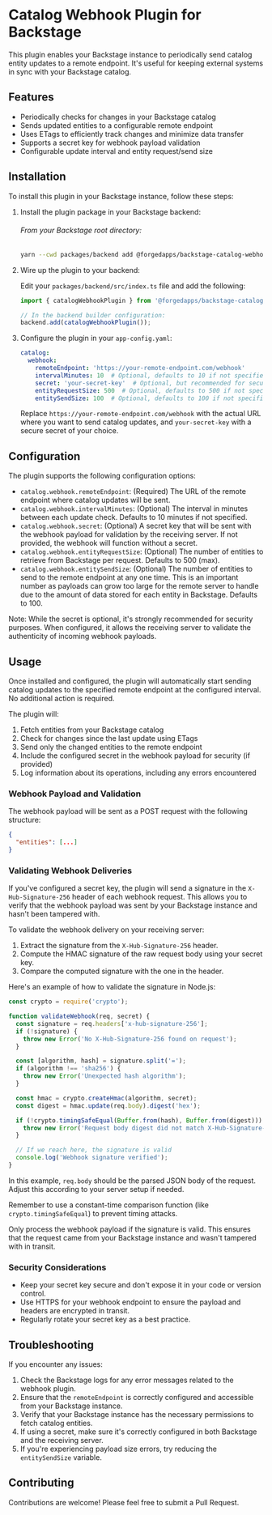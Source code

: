 # Catalog Webhook Plugin for Backstage

This plugin enables your Backstage instance to periodically send catalog entity updates to a remote endpoint. It's useful for keeping external systems in sync with your Backstage catalog.

## Features

- Periodically checks for changes in your Backstage catalog
- Sends updated entities to a configurable remote endpoint
- Uses ETags to efficiently track changes and minimize data transfer
- Supports a secret key for webhook payload validation
- Configurable update interval and entity request/send size

## Installation

To install this plugin in your Backstage instance, follow these steps:

1. Install the plugin package in your Backstage backend:

   ###### From your Backstage root directory:
   ```bash   
   yarn --cwd packages/backend add @forgedapps/backstage-catalog-webhook-plugin
   ```

2. Wire up the plugin to your backend:

   Edit your `packages/backend/src/index.ts` file and add the following:

   ```typescript
   import { catalogWebhookPlugin } from '@forgedapps/backstage-catalog-webhook-plugin';

   // In the backend builder configuration:
   backend.add(catalogWebhookPlugin());
   ```

3. Configure the plugin in your `app-config.yaml`:

   ```yaml
   catalog:
     webhook:
       remoteEndpoint: 'https://your-remote-endpoint.com/webhook'
       intervalMinutes: 10  # Optional, defaults to 10 if not specified
       secret: 'your-secret-key'  # Optional, but recommended for security
       entityRequestSize: 500  # Optional, defaults to 500 if not specified
       entitySendSize: 100  # Optional, defaults to 100 if not specified
   ```

   Replace `https://your-remote-endpoint.com/webhook` with the actual URL where you want to send catalog updates, and `your-secret-key` with a secure secret of your choice.

## Configuration

The plugin supports the following configuration options:

- `catalog.webhook.remoteEndpoint`: (Required) The URL of the remote endpoint where catalog updates will be sent.
- `catalog.webhook.intervalMinutes`: (Optional) The interval in minutes between each update check. Defaults to 10 minutes if not specified.
- `catalog.webhook.secret`: (Optional) A secret key that will be sent with the webhook payload for validation by the receiving server. If not provided, the webhook will function without a secret.
- `catalog.webhook.entityRequestSize`: (Optional) The number of entities to retrieve from Backstage per request. Defaults to 500 (max).
- `catalog.webhook.entitySendSize`: (Optional) The number of entities to send to the remote endpoint at any one time. This is an important number as payloads can grow too large for the remote server to handle due to the amount of data stored for each entity in Backstage. Defaults to 100.

Note: While the secret is optional, it's strongly recommended for security purposes. When configured, it allows the receiving server to validate the authenticity of incoming webhook payloads.

## Usage

Once installed and configured, the plugin will automatically start sending catalog updates to the specified remote endpoint at the configured interval. No additional action is required.

The plugin will:

1. Fetch entities from your Backstage catalog
2. Check for changes since the last update using ETags
3. Send only the changed entities to the remote endpoint
4. Include the configured secret in the webhook payload for security (if provided)
5. Log information about its operations, including any errors encountered

### Webhook Payload and Validation

The webhook payload will be sent as a POST request with the following structure:

```json
{
  "entities": [...]
}
```

### Validating Webhook Deliveries

If you've configured a secret key, the plugin will send a signature in the `X-Hub-Signature-256` header of each webhook request. This allows you to verify that the webhook payload was sent by your Backstage instance and hasn't been tampered with.

To validate the webhook delivery on your receiving server:

1. Extract the signature from the `X-Hub-Signature-256` header.
2. Compute the HMAC signature of the raw request body using your secret key.
3. Compare the computed signature with the one in the header.

Here's an example of how to validate the signature in Node.js:

```javascript
const crypto = require('crypto');

function validateWebhook(req, secret) {
  const signature = req.headers['x-hub-signature-256'];
  if (!signature) {
    throw new Error('No X-Hub-Signature-256 found on request');
  }

  const [algorithm, hash] = signature.split('=');
  if (algorithm !== 'sha256') {
    throw new Error('Unexpected hash algorithm');
  }

  const hmac = crypto.createHmac(algorithm, secret);
  const digest = hmac.update(req.body).digest('hex');

  if (!crypto.timingSafeEqual(Buffer.from(hash), Buffer.from(digest))) {
    throw new Error('Request body digest did not match X-Hub-Signature-256');
  }

  // If we reach here, the signature is valid
  console.log('Webhook signature verified');
}
```

In this example, `req.body` should be the parsed JSON body of the request. Adjust this according to your server setup if needed.

Remember to use a constant-time comparison function (like `crypto.timingSafeEqual`) to prevent timing attacks.

Only process the webhook payload if the signature is valid. This ensures that the request came from your Backstage instance and wasn't tampered with in transit.

### Security Considerations

- Keep your secret key secure and don't expose it in your code or version control.
- Use HTTPS for your webhook endpoint to ensure the payload and headers are encrypted in transit.
- Regularly rotate your secret key as a best practice.

## Troubleshooting

If you encounter any issues:

1. Check the Backstage logs for any error messages related to the webhook plugin.
2. Ensure that the `remoteEndpoint` is correctly configured and accessible from your Backstage instance.
3. Verify that your Backstage instance has the necessary permissions to fetch catalog entities.
4. If using a secret, make sure it's correctly configured in both Backstage and the receiving server.
5. If you're experiencing payload size errors, try reducing the `entitySendSize` variable.

## Contributing

Contributions are welcome! Please feel free to submit a Pull Request.
